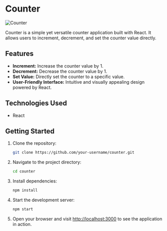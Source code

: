 # Counter

![Counter](https://i.ibb.co/QPrJTmn/Counter-2.png)

Counter is a simple yet versatile counter application built with React. It allows users to increment, decrement, and set the counter value directly.

## Features

- **Increment:** Increase the counter value by 1.
- **Decrement:** Decrease the counter value by 1.
- **Set Value:** Directly set the counter to a specific value.
- **User-Friendly Interface:** Intuitive and visually appealing design powered by React.

## Technologies Used

- React

## Getting Started

1. Clone the repository:

    ```bash
    git clone https://github.com/your-username/counter.git
    ```

2. Navigate to the project directory:

    ```bash
    cd counter
    ```

3. Install dependencies:

    ```bash
    npm install
    ```

4. Start the development server:

    ```bash
    npm start
    ```

5. Open your browser and visit [http://localhost:3000](http://localhost:3000) to see the application in action.
